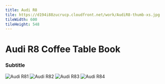 ```yaml
---
title: Audi R8
tile: https://d194i88zucrucp.cloudfront.net/work/AudiR8-thumb-xs.jpg
tileWidth: 600
tileHeight: 548
---
```


# Audi R8 Coffee Table Book
### Subtitle
![Audi R81](https://d194i88zucrucp.cloudfront.net/work/Audi_R81-lg.jpg)
![Audi R82](https://d194i88zucrucp.cloudfront.net/work/Audi_R82-lg.jpg)
![Audi R83](https://d194i88zucrucp.cloudfront.net/work/Audi_R83-lg.jpg)
![Audi R84](https://d194i88zucrucp.cloudfront.net/work/Audi_R84-lg.jpg)
